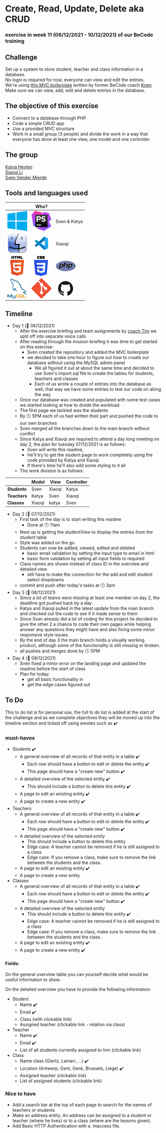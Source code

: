 # Create, Read, Update, Delete aka CRUD
### exercise in week 11 (06/12/2021 - 10/12/2021) of our BeCode training
## Challenge
Set up a system to store student, teacher and class information in a database.  
No login is required for now, everyone can view and edit the entries.  
We're using [this MVC boilerplate](https://github.com/becodeorg/php-mvc-boilerplate) written by former BeCode coach [Koen](https://github.com/grubolsch)  
Make sure we can view, add, edit and delete entries in the database.

## The objective of this exercise

* Connect to a database through PHP
* Code a simple CRUD app
* Use a provided MVC structure
* Work in a small group (3 people) and divide the work in a way that everyone has done at least one view, one model and one controller.

## The group

[Katya Heylen](https://github.com/KatyaHeylen)  
[Xiaoqi Li](https://github.com/830503)  
[Sven Vander Mierde](https://github.com/Sven-I-Am)

## Tools and languages used

| | Who? | |
| ----------- | ----------- | ----------- |
| ![windows10](Assets/images/windows10-logo.png) | ![php-storm](Assets/images/phpstorm-logo.png) | Sven & Katya |
| ![macos](Assets/images/macOS-logo.png) | ![VSCode](Assets/images/vscode-logo.png) | Xiaoqi |
| ![html](Assets/images/html-logo.png) | ![css](Assets/images/CSS-logo.png) | ![php](Assets/images/php-logo.jpg) |
| ![mySQL](Assets/images/mysql-logo.png) | ![git](Assets/images/git-logo.png) |  ![github](Assets/images/github-logo.png) |

## Timeline
* Day 1 (:date: 06/12/2021)
  * After the exercise briefing and team assignments by [coach Tim](https://github.com/Timmeahj) we split off into separate voice calls
  * After reading through the mission briefing it was time to get started on this exercise:
    * Sven created the repository and added the MVC boilerplate
    * we decided to take one hour to figure out how to create our database without using the MySQL admin panel
      * We all figured it out at about the same time and decided to use Sven's import.sql file to create the tables for students, teachers and classes
      * Each of us wrote a couple of entries into the database as well, that way we have some entries to test our code on along the way
  * Once our database was created and populated with some test cases we started looking at how to divide the workload
  * The first page we tackled was the students
  * By :clock5: 5PM each of us had written their part and pushed the code to our own branches
  * Sven merged all the branches down to the main branch without conflict
  * Since Katya and Xiaoqi are required to attend a day long meeting on day 2, the plan for tuesday 07/12/2021 is as follows:
    * Sven will write this readme,
    * He'll try to get the student page to work completely using the code provided by Katya and Xiaoqi
    * If there's time he'll also add some styling to it all
  * The work division is as follows:

|            | Model  |  View  | Controller |
| ---------- | ------ | ------ | ---------- |
|**Students**| Sven   | Xiaoqi |   Katya    |
|**Teachers**| Katya  | Sven   |   Xiaoqi   |
|**Classes** | Xiaoqi | katya  |   Sven     |

* Day 2 (:date: 07/12/2021)
  * First task of the day is to start writing this readme
    * Done at :clock11: 11am
  * Next up is getting the studentView to display the entries from the student table
  * Style was added on the go
  * Students can now be added, viewed, edited and deleted
    * basic email validation by setting the input type to email in html
    * basic form validation by setting all input fields to required
  * Class names are shown instead of class ID in the overview and detailed view
    * still have to make the connection for the add and edit student select dropdowns
  * commit and push after today's tasks at :clock3: 3pm
* Day 3 (:date: 08/12/2021)
  * Since a lot of teams were missing at least one member on day 2, the deadline got pushed back by a day.
  * Katya and Xiaoqi pulled in the latest update from the main branch and checked out the code to see if it made sense to them
  * Since Sven already did a lot of coding for this project he decided to give the other 2 a chance to code their own pages while helping answer any questions they might have and also fixing some minor responsive style issues.
  * By the end of day 3 the main branch holds a visually working product, although some of the functionality is still missing or broken.
  * all pushes and merges done by :clock5: 5PM
* Day 4 (:date: 09/12/2021)
  * Sven fixed a minor error on the landing page and updated the readme before the start of class
  * Plan for today:
    * get all basic functionality in
    * get the edge cases figured out

## To Do
This to do list is for personal use, the full to do list is added at the start of the challenge and as we complete
objectives they will be moved up into the timeline section and ticked off using emotes such as :heavy_check_mark:

### must-haves
* Students :heavy_check_mark:
  * A general overview of all records of that entity in a table :heavy_check_mark:
    * Each row should have a button to edit or delete the entity :heavy_check_mark:
    * This page should have a "create new" button :heavy_check_mark:
  * A detailed overview of the selected entity :heavy_check_mark:
    * This should include a button to delete this entity :heavy_check_mark:
  * A page to edit an existing entity :heavy_check_mark:
  * A page to create a new entity :heavy_check_mark:
* Teachers
  * A general overview of all records of that entity in a table :heavy_check_mark:
    * Each row should have a button to edit or delete the entity :heavy_check_mark:
    * This page should have a "create new" button :heavy_check_mark:
  * A detailed overview of the selected entity
    * This should include a button to delete this entity
    * Edge case: A teacher cannot be removed if he is still assigned to a class
    * Edge case: If you remove a class, make sure to remove the link between the students and the class.
  * A page to edit an existing entity :heavy_check_mark:
  * A page to create a new entity
* Classes
  * A general overview of all records of that entity in a table :heavy_check_mark:
    * Each row should have a button to edit or delete the entity :heavy_check_mark:
    * This page should have a "create new" button :heavy_check_mark:
  * A detailed overview of the selected entity
    * This should include a button to delete this entity :heavy_check_mark:
    * Edge case: A teacher cannot be removed if he is still assigned to a class
    * Edge case: If you remove a class, make sure to remove the link between the students and the class.
  * A page to edit an existing entity :heavy_check_mark:
  * A page to create a new entity :heavy_check_mark:

#### Fields:
On the general overview table you can yourself decide what would be useful information to show.

On the detailed overview you have to provide the following information:

* Student 
  * Name :heavy_check_mark:
  * Email :heavy_check_mark:
  * Class (with clickable link)
  * Assigned teacher (clickable link - relation via class) 
* Teacher
  * Name :heavy_check_mark:
  * Email :heavy_check_mark:
  * List of all students currently assigned to him (clickable link)
* Class
  * Name class (Giertz, Lamarr, ...) :heavy_check_mark:
  * Location (Antwerp, Gent, Genk, Brussels, Liege) :heavy_check_mark:
  * Assigned teacher (clickable link)
  * List of assigned students (clickable link)

### Nice to have

* Add a search bar at the top of each page to search for the names of teachers or students
* Make an address entity. An address can be assigned to a student or teacher (where he lives) or to a class (where are the lessons given).
* Add Basic HTTP Authentication with a .htaccess file.